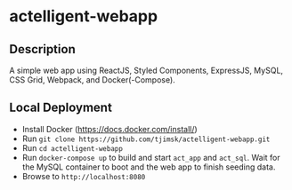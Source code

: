 # actelligent-webapp

## Description

A simple web app using ReactJS, Styled Components, ExpressJS, MySQL, CSS Grid, Webpack, and Docker(-Compose).


## Local Deployment

- Install Docker (https://docs.docker.com/install/)
- Run `git clone https://github.com/tjimsk/actelligent-webapp.git`
- Run `cd actelligent-webapp`
- Run `docker-compose up` to build and start `act_app` and `act_sql`.  Wait for the MySQL container to boot and the web app to finish seeding data.
- Browse to `http://localhost:8080`

